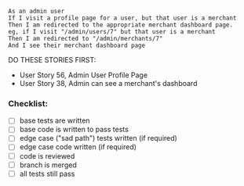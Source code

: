 ```
As an admin user
If I visit a profile page for a user, but that user is a merchant
Then I am redirected to the appropriate merchant dashboard page.
eg, if I visit "/admin/users/7" but that user is a merchant
Then I am redirected to "/admin/merchants/7"
And I see their merchant dashboard page
```

DO THESE STORIES FIRST:
- User Story 56, Admin User Profile Page
- User Story 38, Admin can see a merchant's dashboard

### Checklist:

- [ ] base tests are written
- [ ] base code is written to pass tests
- [ ] edge case ("sad path") tests written (if required)
- [ ] edge case code written (if required)
- [ ] code is reviewed
- [ ] branch is merged
- [ ] all tests still pass
